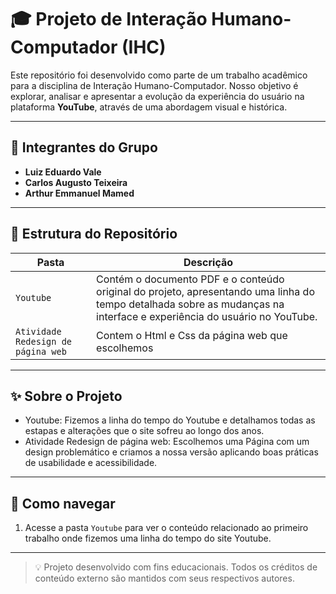 # 🎓 Projeto de Interação Humano-Computador (IHC)

Este repositório foi desenvolvido como parte de um trabalho acadêmico para a disciplina de Interação Humano-Computador. Nosso objetivo é explorar, analisar e apresentar a evolução da experiência do usuário na plataforma **YouTube**, através de uma abordagem visual e histórica.

---

## 👥 Integrantes do Grupo

- **Luiz Eduardo Vale**
- **Carlos Augusto Teixeira**
- **Arthur Emmanuel Mamed**

---

## 📁 Estrutura do Repositório

| Pasta | Descrição |
|-------|-----------|
| `Youtube` | Contém o documento PDF e o conteúdo original do projeto, apresentando uma linha do tempo detalhada sobre as mudanças na interface e experiência do usuário no YouTube. |
| `Atividade Redesign de página web` | Contem o Html e Css da página web que escolhemos |

---

## ✨ Sobre o Projeto

- Youtube: Fizemos a linha do tempo do Youtube e detalhamos todas as estapas e alterações que o site sofreu ao longo dos anos.
- Atividade Redesign de página web: Escolhemos uma Página com um design problemático e criamos a nossa versão aplicando boas práticas de usabilidade e acessibilidade.



---

## 📌 Como navegar

1. Acesse a pasta `Youtube` para ver o conteúdo relacionado ao primeiro trabalho onde fizemos uma linha do tempo do site Youtube.


---

> 💡 Projeto desenvolvido com fins educacionais. Todos os créditos de conteúdo externo são mantidos com seus respectivos autores.

